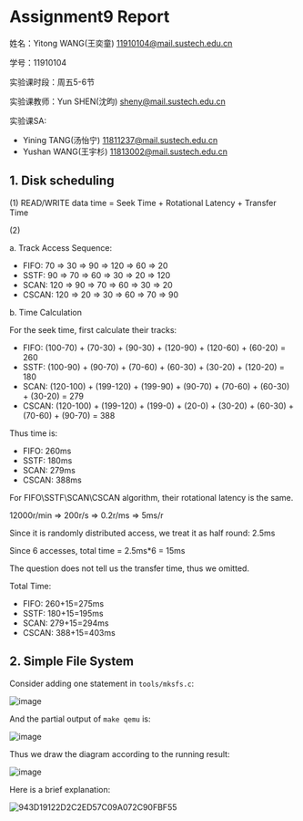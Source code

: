 # Assignment9 Report
姓名：Yitong WANG(王奕童) 11910104@mail.sustech.edu.cn

学号：11910104

实验课时段：周五5-6节

实验课教师：Yun SHEN(沈昀) sheny@mail.sustech.edu.cn

实验课SA:
- Yining TANG(汤怡宁) 11811237@mail.sustech.edu.cn
- Yushan WANG(王宇杉) 11813002@mail.sustech.edu.cn

## 1. Disk scheduling
(1) READ/WRITE data time =  Seek Time + Rotational Latency + Transfer Time

(2) 

a. Track Access Sequence:
- FIFO: 70 => 30 => 90 => 120 => 60 => 20
- SSTF: 90 => 70 => 60 => 30 => 20 => 120
- SCAN: 120 => 90 => 70 => 60 => 30 => 20
- CSCAN: 120 => 20 => 30 => 60 => 70 => 90

b. Time Calculation

For the seek time, first calculate their tracks:

- FIFO: (100-70) + (70-30) + (90-30) + (120-90) + (120-60) + (60-20) = 260
- SSTF: (100-90) + (90-70) + (70-60) + (60-30) + (30-20) + (120-20) = 180
- SCAN: (120-100) + (199-120) + (199-90) + (90-70) + (70-60) + (60-30) + (30-20) = 279
- CSCAN: (120-100) + (199-120) + (199-0) + (20-0) + (30-20) + (60-30) + (70-60) + (90-70) = 388

Thus time is:
- FIFO: 260ms
- SSTF: 180ms
- SCAN: 279ms
- CSCAN: 388ms

For FIFO\SSTF\SCAN\CSCAN algorithm, their rotational latency is the same.

12000r/min => 200r/s => 0.2r/ms => 5ms/r

Since it is randomly distributed access, we treat it as half round: 2.5ms

Since 6 accesses, total time = 2.5ms\*6 = 15ms

The question does not tell us the transfer time, thus we omitted.

Total Time: 
- FIFO: 260+15=275ms
- SSTF: 180+15=195ms
- SCAN: 279+15=294ms
- CSCAN: 388+15=403ms


## 2. Simple File System
Consider adding one statement in `tools/mksfs.c`:

![image](https://user-images.githubusercontent.com/64548919/172047370-e504f1a7-17f0-4562-9931-c3a54f53d20a.png)

And the partial output of `make qemu` is:

![image](https://user-images.githubusercontent.com/64548919/172047327-966ce84c-b253-457c-99a1-af14024d3ebe.png)

Thus we draw the diagram according to the running result:

![image](https://user-images.githubusercontent.com/64548919/172047576-f5e18f32-0776-48ee-ab04-d9c5e32d6870.png)

Here is a brief explanation:

![943D19122D2C2ED57C09A072C90FBF55](https://user-images.githubusercontent.com/64548919/172047782-f4cb9db3-5d48-4cb2-874e-203c6de0e14d.jpg)

